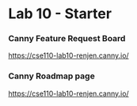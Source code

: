 # Lab 10 - Starter
### Canny Feature Request Board
https://cse110-lab10-renjen.canny.io/


### Canny Roadmap page
https://cse110-lab10-renjen.canny.io/
